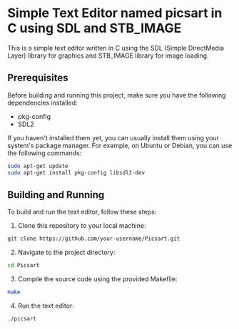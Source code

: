 # Simple Text Editor named picsart in C using SDL and STB_IMAGE

This is a simple text editor written in C using the SDL (Simple DirectMedia Layer) library for graphics and STB_IMAGE library for image loading. 

## Prerequisites

Before building and running this project, make sure you have the following dependencies installed:

- pkg-config
- SDL2

If you haven't installed them yet, you can usually install them using your system's package manager. For example, on Ubuntu or Debian, you can use the following commands:

```bash
sudo apt-get update
sudo apt-get install pkg-config libsdl2-dev
```

## Building and Running

To build and run the text editor, follow these steps:

1. Clone this repository to your local machine:

```bash
git clone https://github.com/your-username/Picsart.git
```

2. Navigate to the project directory:

```bash
cd Picsart
```

3. Compile the source code using the provided Makefile:

```bash
make
```

4. Run the text editor:

```bash
./picsart
```